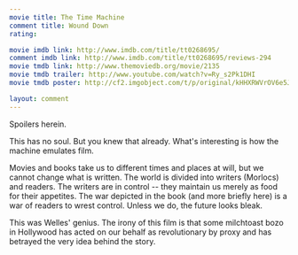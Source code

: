 ```yaml
---
movie title: The Time Machine
comment title: Wound Down
rating: 

movie imdb link: http://www.imdb.com/title/tt0268695/
comment imdb link: http://www.imdb.com/title/tt0268695/reviews-294
movie tmdb link: http://www.themoviedb.org/movie/2135
movie tmdb trailer: http://www.youtube.com/watch?v=Ry_s2Pk1DHI
movie tmdb poster: http://cf2.imgobject.com/t/p/original/kHHXRWVrOV6e5JqcgxWmhqLORXR.jpg

layout: comment
---
```


Spoilers herein.

This has no soul. But you knew that already. What's interesting is how the machine emulates film. 

Movies and books take us to different times and places at will, but we cannot change what is written. The world is divided into writers (Morlocs) and readers. The writers are in control -- they maintain us merely as food for their appetites. The war depicted in the book (and more briefly here) is a war of readers to wrest control. Unless we do, the future looks bleak.

This was Welles' genius. The irony of this film is that some milchtoast bozo in Hollywood has acted on our behalf as revolutionary by proxy and has betrayed the very idea behind the story.
